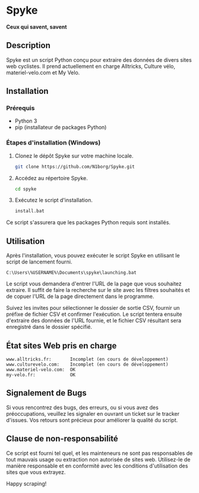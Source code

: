 # Spyke

**Ceux qui savent, savent**

## Description

Spyke est un script Python conçu pour extraire des données de divers sites web cyclistes. Il prend actuellement en charge Alltricks, Culture vélo, materiel-velo.com et My Velo.

## Installation

### Prérequis
- Python 3
- pip (installateur de packages Python)

### Étapes d'installation (Windows)

1. Clonez le dépôt Spyke sur votre machine locale.

   ```bash
   git clone https://github.com/N1borg/Spyke.git
2. Accédez au répertoire Spyke.

    ```bash
    cd spyke
3. Exécutez le script d'installation.

    ```bash
    install.bat
Ce script s'assurera que les packages Python requis sont installés.

## Utilisation

Après l'installation, vous pouvez exécuter le script Spyke en utilisant le script de lancement fourni.

    C:\Users\%USERNAME%\Documents\spyke\launching.bat

Le script vous demandera d'entrer l'URL de la page que vous souhaitez extraire. Il suffit de faire la recherche sur le site avec les filtres souhaités et de copuer l'URL de la page directement dans le programme.

Suivez les invites pour sélectionner le dossier de sortie CSV, fournir un préfixe de fichier CSV et confirmer l'exécution.
Le script tentera ensuite d'extraire des données de l'URL fournie, et le fichier CSV résultant sera enregistré dans le dossier spécifié.

## État sites Web pris en charge

    www.alltricks.fr:       Incomplet (en cours de développement)
    www.culturevelo.com:    Incomplet (en cours de développement)
    www.materiel-velo.com:  OK
    my-velo.fr:             OK

## Signalement de Bugs

Si vous rencontrez des bugs, des erreurs, ou si vous avez des préoccupations, veuillez les signaler en ouvrant un ticket sur le tracker d'issues. Vos retours sont précieux pour améliorer la qualité du script.

## Clause de non-responsabilité

Ce script est fourni tel quel, et les mainteneurs ne sont pas responsables de tout mauvais usage ou extraction non autorisée de sites web. Utilisez-le de manière responsable et en conformité avec les conditions d'utilisation des sites que vous extrayez.

Happy scraping!
